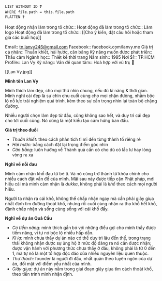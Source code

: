```dataview
LIST WITHOUT ID ❓
WHERE file.path = this.file.path
FLATTEN ❓
```
Hoạt động nhận làm trong tổ chức::
Hoạt động đã làm trong tổ chức:: Làm logo
Hoạt động đã làm trong tổ chức:: [[Cho ý kiến, đặt câu hỏi hoặc tham gia các buổi họp]]

Email:: tn.lanvy246@gmail.com
Facebook:: facebook.com/lanvy.me
Giá trị cá nhân:: Thuần khiết, hài hước, cân bằng
Kỹ năng muốn được phát triển:: Thấu cảm
Ngành học:: Thiết kế thời trang
Năm sinh:: 1995
Nơi $1:: TP.HCM
Profile:: Lan Vy
Kỹ năng:: 
Vấn đề quan tâm:: Hoà hợp với vũ trụ 🤩

[[Lan Vy.jpg]]

**Mình tên Lan Vy**

Mình thích làm đẹp, cho mọi thứ nhìn chung, nếu đủ kĩ năng & thời gian. Mình nghĩ cái đẹp là sự chỉn chu cuối cùng cho mọi chặn đường, nhằm bộc lộ nỗ lực trải nghiệm quá trình, kèm theo sự cẩn trọng nhìn lại toàn bộ chặng đường.

Nhiều người chọn làm đẹp từ đầu, cũng không sao hết, và duy trì cái đẹp cho tới cuối cùng. Nó cũng là một kiểu tạo cảm hứng ban đầu.

**Giá trị theo đuổi**

- *Thuần khiết:* theo cách phân tích tỉ mỉ đến từng thành tố riêng rẽ
- *Hài hước:* bằng cách đặt lại trọng điểm góc nhìn
- *Cân bằng:* luôn hướng về Thành quả cần có cho dù có lắc lư hay lòng vòng ra xa

**Nghĩ về nỗi đau**

Mình cảm nhận khổ đau từ bé tí. Và nó cũng trở thành từ khóa chính cho nhiều cách đặt vấn đề của mình. Mãi sau này được tiếp cận Phật pháp, mới hiểu cái mà mình cảm nhận là *dukka*, không phải là *khổ* theo cách mọi người hiểu.

Người  ta nhận ra cái khổ, không thể chấp nhận ngay mà cần phải giãy giụa nhất  định tìm đường thoát khổ, nhưng rồi cuối cùng nhận ra thọ khổ hết khổ, đành chấp nhận và sống cùng sống với cái khổ đấy.

**Nghĩ về dự án Quả Cầu**

- *Có tiềm năng:* mình thích gắn bó với những điều gợi cho mình thấy được tiềm năng, vì tự nó bộc lộ nhiều hấp dẫn.
- *Kì lạ:* mình chưa thấy dự án nào có thể duy trì lâu đến thế, trong trạng thái không nhận được sự ủng hộ ở mức độ đáng ra nó cần được nhận; được vận hành với phương thức chưa thấy ở đâu, không phải là từ 0 đến 1, mà tự nó là một tổ hợp độc đáo của nhiều nguyên liệu quen thuộc.
- *Thử thách:* founder là người đi đầu, nhất quán theo tuyên ngôn của dự án, đối mặt với điểm yếu nhất của mình.
- *Giãy giụa:* dự án này nằm trong giai đoạn giãy giụa tìm cách thoát khổ, theo tiến trình mình nhận định.
